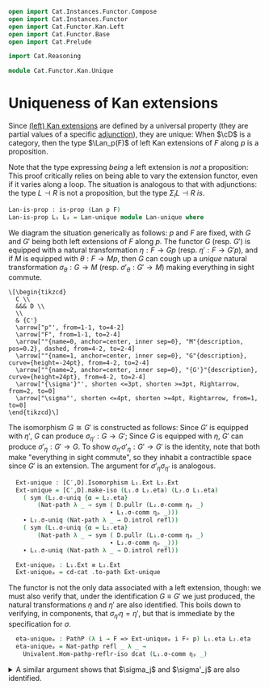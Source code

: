 ```agda
open import Cat.Instances.Functor.Compose
open import Cat.Instances.Functor
open import Cat.Functor.Kan.Left
open import Cat.Functor.Base
open import Cat.Prelude

import Cat.Reasoning

module Cat.Functor.Kan.Unique

```

<!--
```agda
  {o ℓ o′ ℓ′ o′′ ℓ′′}
  {C : Precategory o ℓ} {C′ : Precategory o′ ℓ′} {D : Precategory o′′ ℓ′′}
  (dcat : is-category D)
  (p : Functor C C′) (F : Functor C D)
  where
```
-->

# Uniqueness of Kan extensions

Since [(left) Kan extensions] are defined by a universal property (they
are partial values of a specific [adjunction]), they are unique: When
$\cD$ is a category, then the type $\Lan_p(F)$ of left Kan extensions
of $F$ along $p$ is a proposition.

[(left) Kan extensions]: Cat.Functor.Kan.html
[adjunction]: Cat.Functor.Kan.Global.html

Note that the type expressing _being_ a left extension is _not_ a
proposition: This proof critically relies on being able to vary the
extension functor, even if it varies along a loop. The situation is
analogous to that with adjunctions: the type $L \dashv R$ is not a
proposition, but the type $\Sigma_l L \dashv R$ _is_.

```agda
Lan-is-prop : is-prop (Lan p F)
Lan-is-prop L₁ L₂ = Lan-unique module Lan-unique where
```

We diagram the situation generically as follows: $p$ and $F$ are fixed,
with $G$ and $G'$ being both left extensions of $F$ along $p$. The
functor $G$ (resp. $G'$) is equipped with a natural transformation $\eta
: F \to Gp$ (resp. $\eta' : F \to G'p$), and if $M$ is equipped with
$\theta : F \to Mp$, then $G$ can cough up a _unique_ natural
transformation $\sigma_\theta : G \to M$ (resp. $\sigma'_\theta : G' \to
M$) making everything in sight commute.

~~~{.quiver .tall-2}
\[\begin{tikzcd}
  C \\
  &&& D \\
  \\
  & {C'}
  \arrow["p"', from=1-1, to=4-2]
  \arrow["F", from=1-1, to=2-4]
  \arrow[""{name=0, anchor=center, inner sep=0}, "M"{description, pos=0.2}, dashed, from=4-2, to=2-4]
  \arrow[""{name=1, anchor=center, inner sep=0}, "G"{description}, curve={height=-24pt}, from=4-2, to=2-4]
  \arrow[""{name=2, anchor=center, inner sep=0}, "{G'}"{description}, curve={height=24pt}, from=4-2, to=2-4]
  \arrow["{\sigma'}"', shorten <=3pt, shorten >=3pt, Rightarrow, from=2, to=0]
  \arrow["\sigma"', shorten <=4pt, shorten >=4pt, Rightarrow, from=1, to=0]
\end{tikzcd}\]
~~~

<!--
```agda
  private
    module C  = Cat.Reasoning C
    module C′ = Cat.Reasoning C′
    module D  = Cat.Reasoning D
    module [C′,D] = Cat.Reasoning Cat[ C′ , D ]
    module [C,D] = Precategory Cat[ C , D ]
    module L₁ = Lan L₁
    module L₂ = Lan L₂
    cd-cat : is-category Cat[ C′ , D ]
    cd-cat = Functor-is-category dcat

  open _=>_
```
-->

The isomorphism $G \cong G'$ is constructed as follows: Since $G'$ is
equipped with $\eta'$, $G$ can produce $\sigma_{\eta'} : G \to G'$;
Since $G$ is equipped with $\eta$, $G'$ can produce $\sigma'_\eta : G'
\to G$. To show $\sigma_{\eta'}\sigma'_\eta : G' \to G'$ is the
identity, note that both make "everything in sight commute", so they
inhabit a contractible space since $G'$ is an extension. The argument
for $\sigma'_\eta\sigma_{\eta'}$ is analogous.

```agda
  Ext-unique : [C′,D].Isomorphism L₁.Ext L₂.Ext
  Ext-unique = [C′,D].make-iso (L₁.σ L₂.eta) (L₂.σ L₁.eta)
    ( sym (L₂.σ-uniq {α = L₂.eta}
        (Nat-path λ _ → sym ( D.pullr (L₂.σ-comm ηₚ _)
                            ∙ L₁.σ-comm ηₚ _)))
    ∙ L₂.σ-uniq (Nat-path λ _ → D.introl refl))
    ( sym (L₁.σ-uniq {α = L₁.eta}
        (Nat-path λ _ → sym ( D.pullr (L₁.σ-comm ηₚ _)
                            ∙ L₂.σ-comm ηₚ _)))
    ∙ L₁.σ-uniq (Nat-path λ _ → D.introl refl))

  Ext-uniqueₚ : L₁.Ext ≡ L₂.Ext
  Ext-uniqueₚ = cd-cat .to-path Ext-unique
```

The functor is not the only data associated with a left extension,
though: we must also verify that, under the identification $G \equiv G'$
we just produced, the natural transformations $\eta$ and $\eta'$ are
also identified. This boils down to verifying, in components, that
$\sigma_{\eta'}\eta = \eta'$, but that is immediate by the specification
for $\sigma$.

```agda
  eta-uniqueₚ : PathP (λ i → F => Ext-uniqueₚ i F∘ p) L₁.eta L₂.eta
  eta-uniqueₚ = Nat-pathp refl _ λ _ →
    Univalent.Hom-pathp-reflr-iso dcat (L₁.σ-comm ηₚ _)
```

<details>
<summary>A similar argument shows that $\sigma_j$ and $\sigma'_j$ are
also identified.</summary>
```agda
  σ-uniqueₚ : ∀ {M} (f : F => M F∘ p)
            → PathP (λ i → Ext-uniqueₚ i => M) (L₁.σ f) (L₂.σ f)
  σ-uniqueₚ {M = M} f = Nat-pathp _ _ λ _ →
    Univalent.Hom-pathp-refll-iso dcat lemma
    where
      σ′ : L₂.Ext => M
      σ′ .η x = L₁.σ f .η x D.∘ L₂.σ L₁.eta .η x
      σ′ .is-natural x y f = D.pullr (L₂.σ _ .is-natural _ _ _)
                          ∙ D.extendl (L₁.σ _ .is-natural _ _ _)

      lemma : ∀ {x} → L₁.σ f .η x D.∘ L₂.σ (L₁.eta) .η x ≡ L₂.σ f .η x
      lemma {x = x} = sym $ ap (λ e → e .η x) {y = σ′} $
        L₂.σ-uniq $ Nat-path λ _ → sym (
          D.pullr (L₂.σ-comm ηₚ _) ∙ L₁.σ-comm ηₚ _)
```
</details>

Now $(G, \eta, \sigma)$ _is_ all the data of a left extension: The other
two fields are propositions, and so they are automatically identified
--- regardless of the specific isomorphism we would have exhibited.

```agda
  open is-lan
  open Lan

  Lan-unique : L₁ ≡ L₂
  Lan-unique i .Ext = cd-cat .to-path Ext-unique i
  Lan-unique i .has-lan .eta = eta-uniqueₚ i
  Lan-unique i .has-lan .σ f = σ-uniqueₚ f i
  Lan-unique i .has-lan .σ-comm {α = α} =
    is-prop→pathp
      (λ i → [C,D].Hom-set _ _ ((σ-uniqueₚ α i ◂ p) ∘nt eta-uniqueₚ i) α)
      L₁.σ-comm L₂.σ-comm i
  Lan-unique i .has-lan .σ-uniq {M = M} {α = α} {σ′ = σ′} =
    is-prop→pathp
      (λ i → Π-is-hlevel² {A = cd-cat .to-path Ext-unique i => M}
                          {B = λ σ′ → α ≡ (σ′ ◂ p) ∘nt eta-uniqueₚ i} 1
              λ σ′ x → [C′,D].Hom-set _ _ (σ-uniqueₚ α i) σ′)
      (λ σ′ → L₁.σ-uniq {σ′ = σ′})
      (λ σ′ → L₂.σ-uniq {σ′ = σ′})
      i σ′
```
